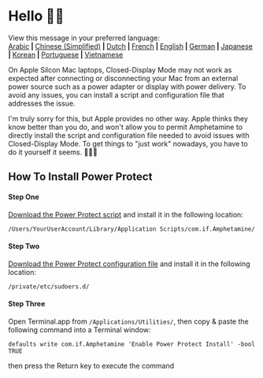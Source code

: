



# Hello 👋🏼

View this message in your preferred language:</b><BR><a href="https://x74353.github.io/Amphetamine-Power-Protect/Localized/PowerProtectInstall_Arabic.html">Arabic</a><b> | </b><a href="https://x74353.github.io/Amphetamine-Power-Protect/Localized/PowerProtectInstall_ChineseSimplified.html">Chinese (Simplified)<a><b> | </b><a href="https://x74353.github.io/Amphetamine-Power-Protect/Localized/PowerProtectInstall_Dutch.html">Dutch</a><b> | </b><a href="https://x74353.github.io/Amphetamine-Power-Protect/Localized/PowerProtectInstall_French.html">French</a><b> | </b><a href="https://x74353.github.io/Amphetamine-Power-Protect/">English</a><b> | </b><a href="https://x74353.github.io/Amphetamine-Power-Protect/Localized/PowerProtectInstall_German.html">German</a><b> | </b><a href="https://x74353.github.io/Amphetamine-Power-Protect/Localized/PowerProtectInstall_Japanese.html">Japanese</a><b> | </b><a href="https://x74353.github.io/Amphetamine-Power-Protect/Localized/PowerProtectInstall_Korean.html">Korean</a><b> | </b><a href="https://x74353.github.io/Amphetamine-Power-Protect/Localized/PowerProtectInstall_Portuguese.html">Portuguese</a><b> | </b><a href="https://x74353.github.io/Amphetamine-Power-Protect/Localized/PowerProtectInstall_Vietnamese.html">Vietnamese</a>

On Apple Silcon Mac laptops, Closed-Display Mode may not work as expected after connecting or disconnecting your Mac from an external power source such as a power adapter or display with power delivery. To avoid any issues, you can install a script and configuration file that addresses the issue. 

I'm truly sorry for this, but Apple provides no other way. Apple thinks they know better than you do, and won't allow you to permit Amphetamine to directly install the script and configuration file needed to avoid issues with Closed-Display Mode. To get things to "just work" nowadays, you have to do it yourself it seems. 🔨💪🏼




## How To Install Power Protect

<h4>Step One</h4>
<a href="https://raw.githubusercontent.com/x74353/Amphetamine/master/Files/PowerProtect_Script.zip">Download the Power Protect script</a> and install it in the following location:<br>

```
/Users/YourUserAccount/Library/Application Scripts/com.if.Amphetamine/
```

<h4>Step Two</h4>

<a href="https://raw.githubusercontent.com/x74353/Amphetamine/master/Files/PowerProtect_Configuration.zip">Download the Power Protect configuration file</a> and install it in the following location:

```
/private/etc/sudoers.d/
```

<h4>Step Three</h4>

Open Terminal.app from ```/Applications/Utilities/```, then copy & paste the following command into a Terminal window:

```
defaults write com.if.Amphetamine 'Enable Power Protect Install' -bool TRUE
```

then press the Return key to execute the command



